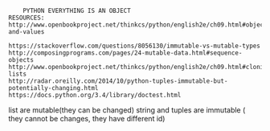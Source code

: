 		PYTHON EVERYTHING IS AN OBJECT
    RESOURCES:
    http://www.openbookproject.net/thinkcs/python/english2e/ch09.html#objects-and-values

    https://stackoverflow.com/questions/8056130/immutable-vs-mutable-types
    http://composingprograms.com/pages/24-mutable-data.html#sequence-objects
    http://www.openbookproject.net/thinkcs/python/english2e/ch09.html#cloning-lists
    http://radar.oreilly.com/2014/10/python-tuples-immutable-but-potentially-changing.html
    https://docs.python.org/3.4/library/doctest.html

list are mutable(they can be changed)
string and tuples are immutable ( they cannot be changes, they have different id)
